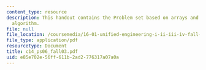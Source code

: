 ```yaml
---
content_type: resource
description: This handout contains the Problem set based on arrays and bubble sort
  algorithm.
file: null
file_location: /coursemedia/16-01-unified-engineering-i-ii-iii-iv-fall-2005-spring-2006/e85e702e56ff611b2ad2776317a07a0a_c14_ps06_fall03.pdf
file_type: application/pdf
resourcetype: Document
title: c14_ps06_fall03.pdf
uid: e85e702e-56ff-611b-2ad2-776317a07a0a
---
```

